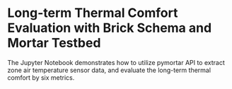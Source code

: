 # Long-term Thermal Comfort Evaluation with Brick Schema and Mortar Testbed

The Jupyter Notebook demonstrates how to utilize pymortar API to extract zone air temperature sensor data, and evaluate the long-term thermal comfort by six metrics.
